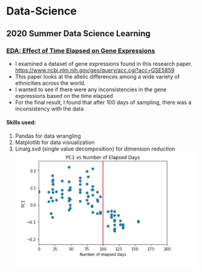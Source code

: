# Data-Science
## 2020 Summer Data Science Learning

### [EDA: Effect of Time Elapsed on Gene Expressions](https://github.com/ronwho/Data-Science/blob/master/EDA%20Effect%20of%20Time%20Elapsed%20on%20Gene%20Expressions.ipynb)
* I examined a dataset of gene expressions found in this research paper. https://www.ncbi.nlm.nih.gov/geo/query/acc.cgi?acc=GSE5859
* This paper looks at the allelic differences among a wide variety of ethnicities across the world.
* I wanted to see if there were any inconsistencies in the gene expressions based on the time elapsed
* For the final result, I found that after 100 days of sampling, there was a inconsistency with the data
#### Skills used:
1. Pandas for data wrangling
2. Matplotlib for data visiualization
3. Linalg.svd (single value decomposition) for dimension reduction
![](/imgs/eda1.JPG)
